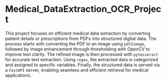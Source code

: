 # Medical_DataExtraction_OCR_Project
This project focuses on efficient medical data extraction by converting patient details or prescriptions from PDFs into structured digital data. The process starts with converting the PDF to an image using `pdf2image`, followed by image enhancement through thresholding with OpenCV to improve text clarity. The refined image is then processed with `pytesseract` for accurate text extraction. Using `regex`, the extracted data is categorized and assigned to specific variables. Finally, the structured data is served via a `FastAPI` server, enabling seamless and efficient retrieval for medical applications.
